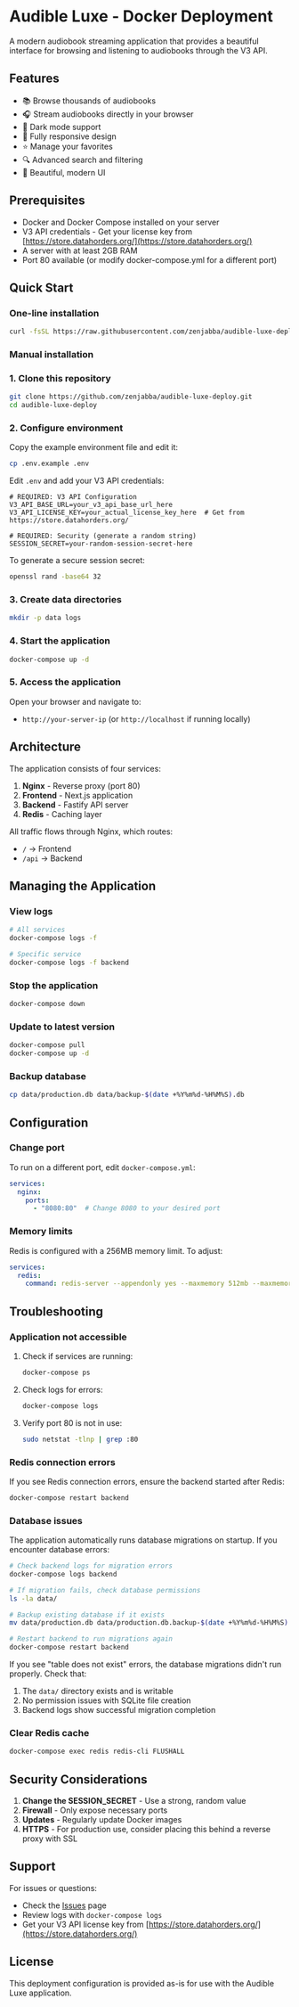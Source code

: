 # Audible Luxe - Docker Deployment

A modern audiobook streaming application that provides a beautiful interface for browsing and listening to audiobooks through the V3 API.

## Features

- 📚 Browse thousands of audiobooks
- 🎧 Stream audiobooks directly in your browser
- 🌙 Dark mode support
- 📱 Fully responsive design
- ⭐ Manage your favorites
- 🔍 Advanced search and filtering
- 🎨 Beautiful, modern UI

## Prerequisites

- Docker and Docker Compose installed on your server
- V3 API credentials - Get your license key from [https://store.datahorders.org/](https://store.datahorders.org/)
- A server with at least 2GB RAM
- Port 80 available (or modify docker-compose.yml for a different port)

## Quick Start

### One-line installation

```bash
curl -fsSL https://raw.githubusercontent.com/zenjabba/audible-luxe-deploy/main/setup.sh | bash
```

### Manual installation

### 1. Clone this repository

```bash
git clone https://github.com/zenjabba/audible-luxe-deploy.git
cd audible-luxe-deploy
```

### 2. Configure environment

Copy the example environment file and edit it:

```bash
cp .env.example .env
```

Edit `.env` and add your V3 API credentials:

```env
# REQUIRED: V3 API Configuration
V3_API_BASE_URL=your_v3_api_base_url_here
V3_API_LICENSE_KEY=your_actual_license_key_here  # Get from https://store.datahorders.org/

# REQUIRED: Security (generate a random string)
SESSION_SECRET=your-random-session-secret-here
```

To generate a secure session secret:
```bash
openssl rand -base64 32
```

### 3. Create data directories

```bash
mkdir -p data logs
```

### 4. Start the application

```bash
docker-compose up -d
```

### 5. Access the application

Open your browser and navigate to:
- `http://your-server-ip` (or `http://localhost` if running locally)

## Architecture

The application consists of four services:

1. **Nginx** - Reverse proxy (port 80)
2. **Frontend** - Next.js application
3. **Backend** - Fastify API server
4. **Redis** - Caching layer

All traffic flows through Nginx, which routes:
- `/` → Frontend
- `/api` → Backend

## Managing the Application

### View logs

```bash
# All services
docker-compose logs -f

# Specific service
docker-compose logs -f backend
```

### Stop the application

```bash
docker-compose down
```

### Update to latest version

```bash
docker-compose pull
docker-compose up -d
```

### Backup database

```bash
cp data/production.db data/backup-$(date +%Y%m%d-%H%M%S).db
```

## Configuration

### Change port

To run on a different port, edit `docker-compose.yml`:

```yaml
services:
  nginx:
    ports:
      - "8080:80"  # Change 8080 to your desired port
```

### Memory limits

Redis is configured with a 256MB memory limit. To adjust:

```yaml
services:
  redis:
    command: redis-server --appendonly yes --maxmemory 512mb --maxmemory-policy allkeys-lru
```

## Troubleshooting

### Application not accessible

1. Check if services are running:
   ```bash
   docker-compose ps
   ```

2. Check logs for errors:
   ```bash
   docker-compose logs
   ```

3. Verify port 80 is not in use:
   ```bash
   sudo netstat -tlnp | grep :80
   ```

### Redis connection errors

If you see Redis connection errors, ensure the backend started after Redis:

```bash
docker-compose restart backend
```

### Database issues

The application automatically runs database migrations on startup. If you encounter database errors:

```bash
# Check backend logs for migration errors
docker-compose logs backend

# If migration fails, check database permissions
ls -la data/

# Backup existing database if it exists
mv data/production.db data/production.db.backup-$(date +%Y%m%d-%H%M%S)

# Restart backend to run migrations again  
docker-compose restart backend
```

If you see "table does not exist" errors, the database migrations didn't run properly. Check that:
1. The `data/` directory exists and is writable
2. No permission issues with SQLite file creation
3. Backend logs show successful migration completion

### Clear Redis cache

```bash
docker-compose exec redis redis-cli FLUSHALL
```

## Security Considerations

1. **Change the SESSION_SECRET** - Use a strong, random value
2. **Firewall** - Only expose necessary ports
3. **Updates** - Regularly update Docker images
4. **HTTPS** - For production use, consider placing this behind a reverse proxy with SSL

## Support

For issues or questions:
- Check the [Issues](https://github.com/zenjabba/audible-luxe-deploy/issues) page
- Review logs with `docker-compose logs`
- Get your V3 API license key from [https://store.datahorders.org/](https://store.datahorders.org/)

## License

This deployment configuration is provided as-is for use with the Audible Luxe application.